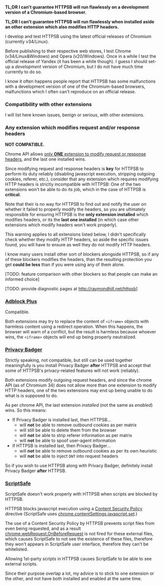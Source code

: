 **TL;DR I can't guarantee HTTPSB will run flawlessly on a development version of a Chromium-based browser.**

**TL;DR I can't guarantee HTTPSB will run flawlessly when installed aside an other extension which also modifies HTTP headers.**

I develop and test HTTPSB using the latest official releases of Chromium (currently v34/Linux).

Before publishing to their respective web stores, I test Chrome (v34/Linux&Windows) and Opera (v20/Windows). Once in a while I test the official release of Yandex (it has been a while though). I guess I should set-up a _development_ version of Chromium, but I do not have much time currently to do so.

I know it often happens people report that HTTPSB has some malfunctions with a development version of one of the Chromium-based browsers, malfunctions which I often can't reproduce on an official release.

### Compatibility with other extensions

I will list here known issues, benign or serious, with other extensions.

### Any extension which modifies request and/or response headers

**NOT COMPATIBLE.**

Chrome API allows [only **ONE** extension to modify request or response headers](https://developer.chrome.com/extensions/webRequest#implementation), and the last one installed wins.

Since modifying request and response headers is **key** for HTTPSB to perform its duty reliably (disabling javascript execution, stripping outgoing cookies, referer, etc.), consider that any extension which requires modifying HTTP headers is strictly incompatible with HTTPSB: One of the two extensions won't be able to do its job, which in the case of HTTPSB is **critical**.

Note that their is no way for HTTPSB to find out and notify the user on whether it failed to properly modify the headers, so you are ultimately responsible for ensuring HTTPSB is the **only extension installed** which modifies headers, or its the **last one installed** (in which case other extensions which modify headers won't work properly).

This warning applies to all extensions listed below, I didn't specifically check whether they modify HTTP headers, so aside the specific issues found, you will have to ensure as well they do not modify HTTP headers.

I know many users install other sort of blockers alongside HTTPSB, so if any of these blockers modifies the headers, than the resulting protection you get **could be less** than if you were using any of them alone.

[TODO: feature comparison with other blockers so that people can make an informed choice]

[TODO: provide diagnostic pages at <http://raymondhill.net/httpsb>]

### [Adblock Plus](https://chrome.google.com/webstore/detail/adblock-plus/cfhdojbkjhnklbpkdaibdccddilifddb)

Compatible.

Both extensions may try to replace the content of `<iframe>` objects with harmless content using a redirect operation. When this happens, the browser will warn of a conflict, but the result is harmless because whoever wins, the `<iframe>` objects will end up being properly neutralized.

### [Privacy Badger](https://www.eff.org/privacybadger)

Strictly speaking, not compatible, but still can be used together meaningfully is you install Privacy Badger **after** HTTPSB and accept that some of HTTPSB's privacy-related features will not work (reliably).

Both extensions modify outgoing request headers, and since the chrome API (as of Chromium 34) does not allow more than one extension to modify HTTP headers, one of the two extensions may end up being unable to do what is is supposed to do.

As per chrome API, the last extension _installed_ (not the same as _enabled_) wins. So this means:

- If Privacy Badger is installed last, then HTTPSB...
    - will **not** be able to remove outbound cookies as per matrix
    - will still be able to delete them from the browser
    - will **not** be able to strip referer information as per matrix
    - will **not** be able to spoof user-agent information
- If HTTPSB is installed last, then Privacy Badger...
    - will **not** be able to remove outbound cookies as per its own heuristic
    - will **not** be able to inject `DNT` into request headers

So if you wish to use HTTPSB along with Privacy Badger, definitely install Privacy Badger **after** HTTPSB.

### [ScriptSafe](https://chrome.google.com/webstore/detail/scriptsafe/oiigbmnaadbkfbmpbfijlflahbdbdgdf)

ScriptSafe doesn't work properly with HTTPSB when scripts are blocked by HTTPSB.

HTTPSB blocks javascript execution using a [Content Security Policy](https://en.wikipedia.org/wiki/Content_Security_Policy) directive (ScriptSafe uses [chrome.contentSettings.javascript.set](https://developer.chrome.com/extensions/contentSettings#property-javascript).)

The use of a Content Security Policy by HTTPSB prevents script files from even being requested, and as a result [chrome.webRequest.OnBeforeRequest](https://developer.chrome.com/extensions/webRequest#event-onBeforeRequest) is not fired for these external files, which causes ScriptSafe to not see the existence of these files, therefore they won't appears in ScriptSafe user interface, therefore they can't be whitelisted.

Allowing 1st-party scripts in HTTPSB causes ScriptSafe to be able to see external scripts.

Since their purpose overlap a lot, my advice is to stick to one extension or the other, and not have both installed and enabled at the same time.
